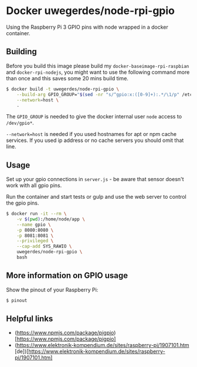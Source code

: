 # Docker uwegerdes/node-rpi-gpio

Using the Raspberry Pi 3 GPIO pins with node wrapped in a docker container.

## Building

Before you build this image please build my `docker-baseimage-rpi-raspbian` and `docker-rpi-nodejs`, you might want to use the following command more than once and this saves some 20 mins build time.

```bash
$ docker build -t uwegerdes/node-rpi-gpio \
	--build-arg GPIO_GROUP="$(sed -nr "s/^gpio:x:([0-9]+):.*/\1/p" /etc/group)" \
	--network=host \
	.
```

The `GPIO_GROUP` is needed to give the docker internal user `node` access to `/dev/gpio*`.

`--network=host` is needed if you used hostnames for apt or npm cache services. If you used ip address or no cache servers you should omit that line.

## Usage

Set up your gpio connections in `server.js` - be aware that sensor doesn't work with all gpio pins.

Run the container and start tests or gulp and use the web server to control the gpio pins.

```bash
$ docker run -it --rm \
	-v $(pwd):/home/node/app \
	--name gpio \
	-p 8080:8080 \
	-p 8081:8081 \
	--privileged \
	--cap-add SYS_RAWIO \
	uwegerdes/node-rpi-gpio \
	bash
```

## More information on GPIO usage

Show the pinout of your Raspberry Pi:

```bash
$ pinout
```

## Helpful links

- (https://www.npmjs.com/package/pigpio)[https://www.npmjs.com/package/pigpio]
- (https://www.elektronik-kompendium.de/sites/raspberry-pi/1907101.htm [de])[https://www.elektronik-kompendium.de/sites/raspberry-pi/1907101.htm]
